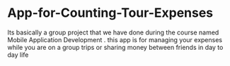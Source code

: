 # App-for-Counting-Tour-Expenses
Its basically a group project that we have done during the course named Mobile Application Development . this app is for managing your expenses while you are on a group trips or sharing money between friends in day to day life
